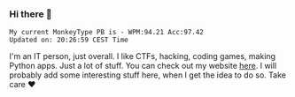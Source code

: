 ### Hi there 👋
<!-- PB START -->
```
My current MonkeyType PB is - WPM:94.21 Acc:97.42
Updated on: 20:26:59 CEST Time
```
<!-- PB END -->
I'm an IT person, just overall. I like CTFs, hacking, coding games, making Python apps. Just a lot of stuff.
You can check out my website [here](https://skill3472.github.io/).
I will probably add some interesting stuff here, when I get the idea to do so. Take care ❤️
